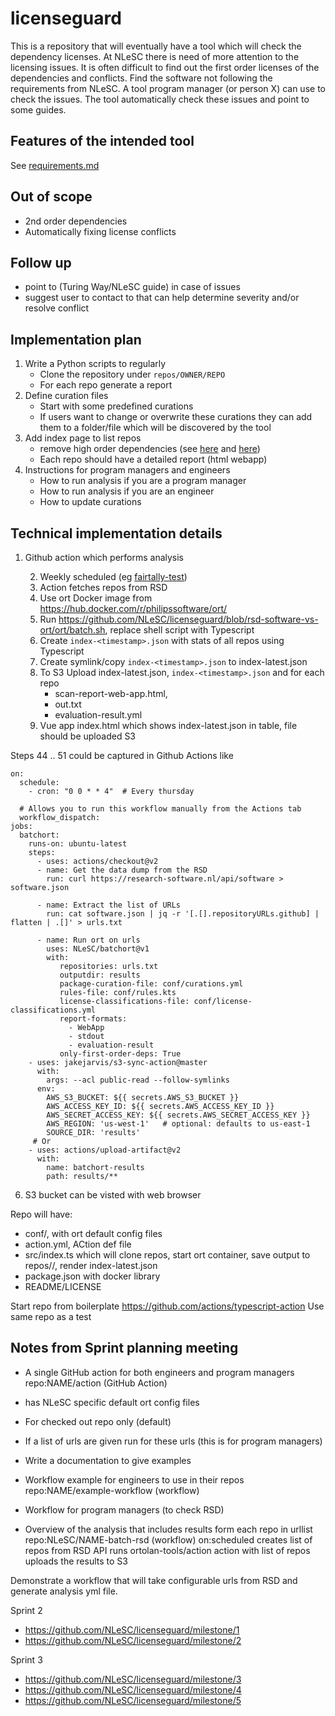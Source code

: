 # licenseguard

This is a repository that will eventually have a tool which will check the dependency licenses.
At NLeSC there is need of more attention to the licensing issues. It is often difficult to find out the first order licenses of the dependencies and conflicts. 
Find the software not following the requirements from NLeSC.
A tool program manager (or person X) can use to check the issues. The tool automatically check these issues and point to some guides.

## Features of the intended tool

See [requirements.md](requirements.md)

## Out of scope

- 2nd order dependencies
- Automatically fixing license conflicts

## Follow up

- point to (Turing Way/NLeSC guide) in case of issues
- suggest user to contact to that can help determine severity and/or resolve conflict

## Implementation plan

1. Write a Python scripts to regularly
    - Clone the repository under `repos/OWNER/REPO`
    - For each repo generate a report
2. Define curation files
    - Start with some predefined curations
    - If users want to change or overwrite these curations they can add them to a folder/file which will be discovered by the tool
3. Add index page to list repos
    - remove high order dependencies (see [here](https://github.com/NLeSC/licenseguard/issues/13#issuecomment-834514303) and [here](https://github.com/oss-review-toolkit/ort/blob/e5b135df72f809563296912f99c59149571279a6/docs/config-file-ort-yml.md#excluding-paths))
    - Each repo should have a detailed report (html webapp)
4. Instructions for program managers and engineers
    - How to run analysis if you are a program manager
    - How to run analysis if you are an engineer
    - How to update curations

## Technical implementation details

1. Github action which performs analysis

    2. Weekly scheduled (eg [fairtally-test](https://github.com/jmaassen/fairtally-test/blob/main/.github/workflows/fairtally.yml))
    3. Action fetches repos from RSD
    4. Use ort Docker image from https://hub.docker.com/r/philipssoftware/ort/
    5. Run https://github.com/NLeSC/licenseguard/blob/rsd-software-vs-ort/ort/batch.sh, replace shell script with Typescript
    6. Create `index-<timestamp>.json` with stats of all repos using Typescript
    7. Create symlink/copy `index-<timestamp>.json` to index-latest.json
    8. To S3 Upload index-latest.json, `index-<timestamp>.json` and for each repo
        - scan-report-web-app.html, 
        - out.txt
        - evaluation-result.yml
    9. Vue app index.html which shows index-latest.json in table, file should be uploaded S3

Steps 44 .. 51 could be captured in Github Actions like

```
on:  
  schedule:   
    - cron: "0 0 * * 4"  # Every thursday

  # Allows you to run this workflow manually from the Actions tab
  workflow_dispatch:
jobs:
  batchort:
    runs-on: ubuntu-latest
    steps:
      - uses: actions/checkout@v2
      - name: Get the data dump from the RSD
        run: curl https://research-software.nl/api/software > software.json

      - name: Extract the list of URLs 
        run: cat software.json | jq -r '[.[].repositoryURLs.github] | flatten | .[]' > urls.txt
        
      - name: Run ort on urls
        uses: NLeSC/batchort@v1
        with:
           repositories: urls.txt
           outputdir: results
           package-curation-file: conf/curations.yml
           rules-file: conf/rules.kts
           license-classifications-file: conf/license-classifications.yml
           report-formats:
             - WebApp
             - stdout
             - evaluation-result
           only-first-order-deps: True
    - uses: jakejarvis/s3-sync-action@master
      with:
        args: --acl public-read --follow-symlinks
      env:
        AWS_S3_BUCKET: ${{ secrets.AWS_S3_BUCKET }}
        AWS_ACCESS_KEY_ID: ${{ secrets.AWS_ACCESS_KEY_ID }}
        AWS_SECRET_ACCESS_KEY: ${{ secrets.AWS_SECRET_ACCESS_KEY }}
        AWS_REGION: 'us-west-1'   # optional: defaults to us-east-1
        SOURCE_DIR: 'results' 
     # Or
    - uses: actions/upload-artifact@v2
      with:
        name: batchort-results
        path: results/**
```


6. S3 bucket can be visted with web browser

Repo will have:

- conf/,  with ort default config files
- action.yml, ACtion def file
- src/index.ts which will clone repos, start ort container, save output to repos/<OWNER>/<REPO>, render index-latest.json
- package.json with docker library
- README/LICENSE

Start repo from boilerplate https://github.com/actions/typescript-action
Use same repo as a test

    
    
    
## Notes from Sprint planning meeting
    
- A single GitHub action for both engineers and program managers
repo:NAME/action (GitHub Action)
- has NLeSC specific default ort config files
- For checked out repo only (default)
- If a list of urls are given run for these urls (this is for program managers)
- Write a documentation to give examples

- Workflow example for engineers to use in their repos
repo:NAME/example-workflow (workflow)

- Workflow for program managers (to check RSD)
- Overview of the analysis that includes results form each repo in urllist
repo:NLeSC/NAME-batch-rsd (workflow)
on:scheduled
creates list of repos from RSD API
runs ortolan-tools/action action with list of repos
uploads the results to S3



Demonstrate a workflow that will take configurable urls from RSD and generate analysis yml file.

Sprint 2
- https://github.com/NLeSC/licenseguard/milestone/1
- https://github.com/NLeSC/licenseguard/milestone/2    
    
Sprint 3
- https://github.com/NLeSC/licenseguard/milestone/3
- https://github.com/NLeSC/licenseguard/milestone/4
- https://github.com/NLeSC/licenseguard/milestone/5
